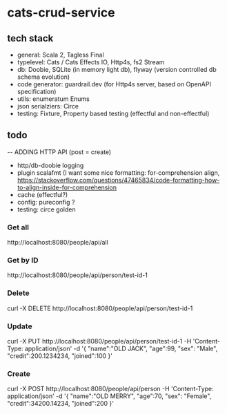 # cats-crud-service

## tech stack
- general: Scala 2, Tagless Final
- typelevel: Cats / Cats Effects IO, Http4s, fs2 Stream
- db: Doobie, SQLite (in memory light db), flyway (version controlled db schema evolution)
- code generator: guardrail.dev (for Http4s server, based on OpenAPI specification)
- utils: enumeratum Enums 
- json serialziers: Circe
- testing: Fixture, Property based testing (effectful and non-effectful)

## todo
-- ADDING HTTP API (post = create)
- http/db-doobie logging
- plugin scalafmt (I want some nice formatting: for-comprehension align, https://stackoverflow.com/questions/47465834/code-formatting-how-to-align-inside-for-comprehension
- cache (effectful?)
- config: pureconfig ?
- testing: circe golden

### Get all
http://localhost:8080/people/api/all

### Get by ID
http://localhost:8080/people/api/person/test-id-1

### Delete
curl -X DELETE http://localhost:8080/people/api/person/test-id-1

### Update
curl -X PUT http://localhost:8080/people/api/person/test-id-1 -H 'Content-Type: application/json' -d '{ "name":"OLD JACK", "age":99, "sex": "Male", "credit":200.1234234, "joined":100 }'
   
### Create
curl -X POST http://localhost:8080/people/api/person -H 'Content-Type: application/json' -d '{ "name":"OLD MERRY", "age":70, "sex": "Female", "credit":34200.14234, "joined":200 }'
